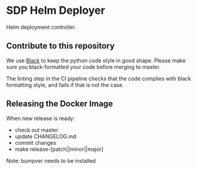 # SDP Helm Deployer

Helm deployment controller.

## Contribute to this repository

We use [Black](https://github.com/psf/black) to keep the python code style in good shape. 
Please make sure you black-formatted your code before merging to master.

The linting step in the CI pipeline checks that the code complies with black formatting style,
and fails if that is not the case.

## Releasing the Docker Image

When new release is ready:

  - check out master
  - update CHANGELOG.md
  - commit changes
  - make release-[patch||minor||major]

Note: bumpver needs to be installed
